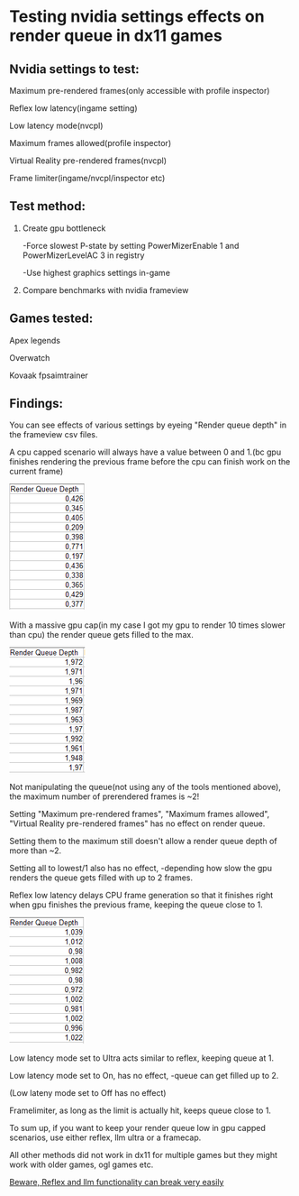 # Testing nvidia settings effects on render queue in dx11 games

## Nvidia settings to test:
Maximum pre-rendered frames(only accessible with profile inspector)

Reflex low latency(ingame setting)

Low latency mode(nvcpl)

Maximum frames allowed(profile inspector)

Virtual Reality pre-rendered frames(nvcpl)

Frame limiter(ingame/nvcpl/inspector etc)

## Test method:
1) Create gpu bottleneck

   -Force slowest P-state by setting PowerMizerEnable 1 and PowerMizerLevelAC 3 in registry
    
   -Use highest graphics settings in-game
2) Compare benchmarks with nvidia frameview


## Games tested:
Apex legends

Overwatch

Kovaak fpsaimtrainer


## Findings:

You can see effects of various settings by eyeing "Render queue depth" in the frameview csv files.

A cpu capped scenario will always have a value between 0 and 1.(bc gpu finishes rendering the previous frame before the cpu can finish work on the current frame)

![alt text](https://github.com/VoeSo/Twix/blob/main/pics/rqd1.png)

With a massive gpu cap(in my case I got my gpu to render 10 times slower than cpu) the render queue gets filled to the max.

![alt text](https://github.com/VoeSo/Twix/blob/main/pics/rqd2fr.png)

Not manipulating the queue(not using any of the tools mentioned above), the maximum number of prerendered frames is ~2!


Setting "Maximum pre-rendered frames", "Maximum frames allowed", "Virtual Reality pre-rendered frames" has no effect on render queue.

Setting them to the maximum still doesn't allow a render queue depth of more than ~2.

Setting all to lowest/1 also has no effect, -depending how slow the gpu renders the queue gets filled with up to 2 frames.


Reflex low latency delays CPU frame generation so that it finishes right when gpu finishes the previous frame, keeping the queue close to 1.

![alt text](https://github.com/VoeSo/Twix/blob/main/pics/rqd1exactfr.png)


Low latency mode set to Ultra acts similar to reflex, keeping queue at 1.

Low latency mode set to On, has no effect, -queue can get filled up to 2.

(Low lateny mode set to Off has no effect)



Framelimiter, as long as the limit is actually hit, keeps queue close to 1.



To sum up, if you want to keep your render queue low in gpu capped scenarios, use either reflex, llm ultra or a framecap.

All other methods did not work in dx11 for multiple games but they might work with older games, ogl games etc.

[Beware, Reflex and llm functionality can break very easily](https://github.com/VoeSo/Twix/blob/main/docs/reflex%20llm%20bug)
